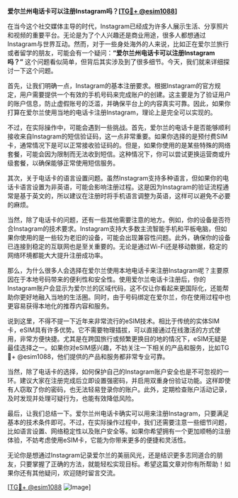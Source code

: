 **爱尔兰州电话卡可以注册Instagram吗？[[TG💪+ @esim1088](https://t.me/s/esim1088)]**

在当今这个社交媒体主导的时代，Instagram已经成为许多人展示生活、分享照片和视频的重要平台。无论是为了个人兴趣还是商业用途，很多人都想通过Instagram与世界互动。然而，对于一些身处海外的人来说，比如正在爱尔兰旅行或者留学的朋友，可能会有一个疑问：**“爱尔兰州电话卡可以注册Instagram吗？”** 这个问题看似简单，但背后其实涉及到了很多细节。今天，我们就来详细探讨一下这个问题。

首先，让我们明确一点，Instagram的基本注册要求。根据Instagram的官方规定，用户需要提供一个有效的手机号码来完成账户的创建。这主要是为了验证用户的账户信息，防止虚假账号的泛滥，并确保平台上的内容真实可靠。因此，如果你打算在爱尔兰使用当地的电话卡注册Instagram，理论上是完全可以实现的。

不过，在实际操作中，可能会遇到一些挑战。首先，爱尔兰的电话卡是否能够顺利接收来自Instagram的短信验证码，这一点非常重要。如果你选择的是预付费SIM卡，通常情况下是可以正常接收验证码的。但是，如果你使用的是某些特殊的网络套餐，可能会因为限制而无法收到短信。这种情况下，你可以尝试更换运营商或升级套餐，以确保能够正常使用短信服务。

其次，关于电话卡的语言设置问题。虽然Instagram支持多种语言，但如果你的电话卡语言设置为非英语，可能会影响注册过程。这是因为Instagram的验证流程通常是基于英文的，所以建议在注册时将手机语言调整为英语，这样可以避免不必要的麻烦。

当然，除了电话卡的问题，还有一些其他需要注意的地方。例如，你的设备是否符合Instagram的技术要求。Instagram支持大多数主流智能手机和平板电脑，但如果你使用的是一些较为老旧的设备，可能会出现兼容性问题。此外，确保你的设备已连接到稳定的互联网也是至关重要的。无论是通过Wi-Fi还是移动数据，稳定的网络环境都能大大提升注册成功率。

那么，为什么很多人会选择在爱尔兰使用本地电话卡来注册Instagram呢？主要原因在于本地号码带来的便利性和安全性。使用爱尔兰电话卡注册后，你的Instagram账户会显示为爱尔兰的区域代码，这不仅让你看起来更国际化，还能帮助你更好地融入当地的生活圈。同时，由于号码绑定在爱尔兰，你在使用过程中也更容易获得本地化的推荐内容和服务。

说到这里，不得不提一下近年来非常流行的eSIM技术。相比于传统的实体SIM卡，eSIM具有许多优势。它不需要物理插拔，可以直接通过在线激活的方式使用，非常方便快捷。尤其是在跨国旅行或频繁更换目的地的情况下，eSIM无疑是最佳选择之一。如果你对eSIM感兴趣，不妨关注一下相关的产品和服务，比如TG💪+ @esim1088，他们提供的产品和服务都非常专业可靠。

当然，除了电话卡的选择，如何保护自己的Instagram账户安全也是不可忽视的一环。建议大家在注册完成后立即设置强密码，并启用双重身份验证功能。这样即使有人窃取了你的密码，也无法轻易登录你的账户。此外，定期检查账户活动记录，及时发现并处理可疑行为，也能有效降低风险。

最后，让我们总结一下。爱尔兰州电话卡确实可以用来注册Instagram，只要满足基本的技术条件即可。不过，在实际操作过程中，我们还需要注意一些细节问题，比如语言设置、网络稳定性以及账户安全等。如果你希望拥有一个更加顺畅的注册体验，不妨考虑使用eSIM卡，它能为你带来更多的便捷和灵活性。

无论你是想通过Instagram记录爱尔兰的美丽风光，还是结识更多志同道合的朋友，只要掌握了正确的方法，就能轻松实现目标。希望这篇文章对你有所帮助！如果你还有其他疑问，欢迎随时留言交流。

[[TG💪+ @esim1088](https://t.me/s/esim1088) ![Image](https://i.postimg.cc/4NQfJmqS/Snipaste-2025-05-13-00-14-12.png)]